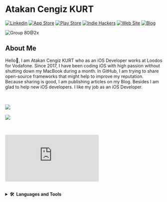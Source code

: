 # Atakan Cengiz KURT

[![Linkedin](https://img.shields.io/badge/-Linkedin-blue?style=flat-square0&logo=Linkedin&link=https://www.linkedin.com/in/atakancengizkurt)](https://www.linkedin.com/in/atakancengizkurt)
[![App Store](https://img.shields.io/badge/-AppStore-lightgray?style=flat-square0&logo=Apple&link=https://apps.apple.com/tr/developer/atakan-cengiz-kurt/id1480593937)](https://apps.apple.com/tr/developer/atakan-cengiz-kurt/id1480593937)
[![Play Store](https://img.shields.io/badge/-PlayStore-white?style=flat-square0&logo=Android&link=https://play.google.com/store/apps/developer?id=Atakan+Cengiz+KURT)](https://play.google.com/store/apps/developer?id=Atakan+Cengiz+KURT)
[![Indie Hackers](https://img.shields.io/badge/-IndieHackers-0e2439?style=flat-square0&logo=IndieHackers&link=https://www.indiehackers.com/atakancengizkurt)](https://www.indiehackers.com/atakancengizkurt)
[![Web Site](https://img.shields.io/badge/-Web%20Site-blue?style=flat-square0&logo=apple&link=https://www.atakancengizkurt.com.tr)](https://www.atakancengizkurt.com.tr)
[![Blog](https://img.shields.io/badge/Blog-white?style=flat-square0&logo=blogger&link=https://www.atakancengizkurt.com)](https://www.atakancengizkurt.com)

![Group 80@2x](https://user-images.githubusercontent.com/28401804/135274789-8ac4526c-4ca6-4745-bd20-0df0deb0dcc2.jpg)

## About Me
Hello👋, I am Atakan Cengiz KURT who as an iOS Developer works at Loodos for Vodafone. Since 2017, I have been coding iOS with high passion without shutting down my MacBook during a month. In GitHub, I am trying to share open-source frameworks that might help to improve my reputation. Because sharing is good, I am publishing articles on my Blog. Besides  I am glad to help new iOS developers. I like my job as an iOS Developer.


<br></br>
<a href="https://github.com/atakancengizkurt/github-readme-stats">
  <img align="center" src="https://github-readme-stats.vercel.app/api?username=atakancengizkurt&show_icons=true&include_all_commits=true&count_private=true" />
</a>
<br></br>
<a href="https://github.com/atakancengizkurt/github-readme-stats">
  <img align="center" src="https://github-readme-stats.vercel.app/api/top-langs/?username=atakancengizkurt&layout=compact" />
</a>

<br></br>
[![İzmir Avukat](https://img.shields.io/badge/İzmir%20Avukat-white?style=flat-square0&link=https://www.karacanta.av.tr)](https://www.karacanta.av.tr)
<br></br>
<details>
  <summary><b>🛠️&nbsp;&nbsp;Languages&nbsp;and&nbsp;Tools</b></summary>
  <br/>
  <p align="left">
    <a href="https://swift.org/" target="_blank"> <img src="https://developer.apple.com/swift/images/swift-logo.svg" alt="swift" width="40" height="40"/> </a>
     <a href="https://developer.apple.com/xcode/" target="_blank"> <img src="https://developer.apple.com/design/human-interface-guidelines/macos/images/app-icon-realistic-materials_2x.png" alt="xcode" width="40" height="40"/> </a>
    <a href="https://postman.com" target="_blank"> <img src="https://www.vectorlogo.zone/logos/getpostman/getpostman-icon.svg" alt="postman" width="40" height="40"/> </a>
    <a href="https://www.jenkins.io" target="_blank"> <img src="https://www.vectorlogo.zone/logos/jenkins/jenkins-icon.svg" alt="jenkins" width="40" height="40"/> </a>
    </p>
</details>


